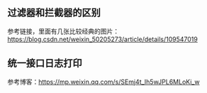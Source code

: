 ## 过滤器和拦截器的区别
参考链接，里面有几张比较经典的图片：https://blog.csdn.net/weixin_50205273/article/details/109547019


## 统一接口日志打印
参考博客：https://mp.weixin.qq.com/s/SEmj4t_Ih5wJPL6MLoKi_w
